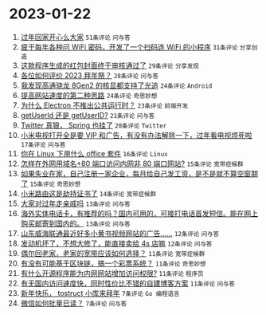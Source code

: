 # 2023-01-22

1. [过年回家开心么大家](https://www.v2ex.com/t/910234) `51条评论` `问与答`
1. [疲于每年各种问 WiFi 密码，开发了一个扫码连 WiFi 的小程序](https://www.v2ex.com/t/910232) `31条评论` `分享创造`
1. [这款程序生成的红包封面终于审核通过了](https://www.v2ex.com/t/910245) `29条评论` `分享发现`
1. [各位如何评价 2023 拜年祭？](https://www.v2ex.com/t/910222) `28条评论` `问与答`
1. [我发现高通骁龙 8Gen2 的核显都支持了光追](https://www.v2ex.com/t/910225) `24条评论` `Android`
1. [提高网站速度的第二种思路](https://www.v2ex.com/t/910229) `24条评论` `奇思妙想`
1. [为什么 Electron 不推出公共运行时？](https://www.v2ex.com/t/910242) `23条评论` `前端开发`
1. [getUserId 还是 getUserID?](https://www.v2ex.com/t/910246) `21条评论` `问与答`
1. [Twitter 真狠， Spring 也挂了](https://www.v2ex.com/t/910247) `20条评论` `Twitter`
1. [小米电视打开全是要 VIP 和广告，有没有办法解除一下，过年看电视烦死啦](https://www.v2ex.com/t/910265) `17条评论` `问与答`
1. [你在 Linux 下用什么 office 套件](https://www.v2ex.com/t/910259) `16条评论` `Linux`
1. [怎样在外网用域名+80 端口访问内网非 80 端口网站?](https://www.v2ex.com/t/910253) `15条评论` `宽带症候群`
1. [如果失业在家，自己注册一家企业，每月给自己发工资，是不是就不算空窗期了](https://www.v2ex.com/t/910224) `15条评论` `奇思妙想`
1. [小米路由这是劫持证书了](https://www.v2ex.com/t/910237) `14条评论` `宽带症候群`
1. [大家对过年走亲戚吗](https://www.v2ex.com/t/910250) `13条评论` `问与答`
1. [海外实体电话卡，有推荐的吗？国内可用的，可接打电话首发短信。能在网上购买邮寄到国内的。](https://www.v2ex.com/t/910249) `13条评论` `问与答`
1. [山东威海联通最近好多小黄书视频网站的广告……](https://www.v2ex.com/t/910251) `12条评论` `问与答`
1. [发动机坏了，不想大修了，能直接卖给 4s 店嘛](https://www.v2ex.com/t/910227) `12条评论` `问与答`
1. [偶尔回老家，老家的宽带应该如何选择？](https://www.v2ex.com/t/910273) `11条评论` `宽带症候群`
1. [有没有可能基于区块链，搞一个彩票系统？](https://www.v2ex.com/t/910268) `11条评论` `奇思妙想`
1. [有什么开源程序能为内网网站增加访问权限?](https://www.v2ex.com/t/910263) `11条评论` `程序员`
1. [有无国内访问速度快，同时性价比不错的自建博客方案](https://www.v2ex.com/t/910223) `11条评论` `问与答`
1. [新年快乐， tostruct 小库来拜年](https://www.v2ex.com/t/910240) `7条评论` `Go 编程语言`
1. [微信如何批量已读？](https://www.v2ex.com/t/910228) `7条评论` `问与答`
